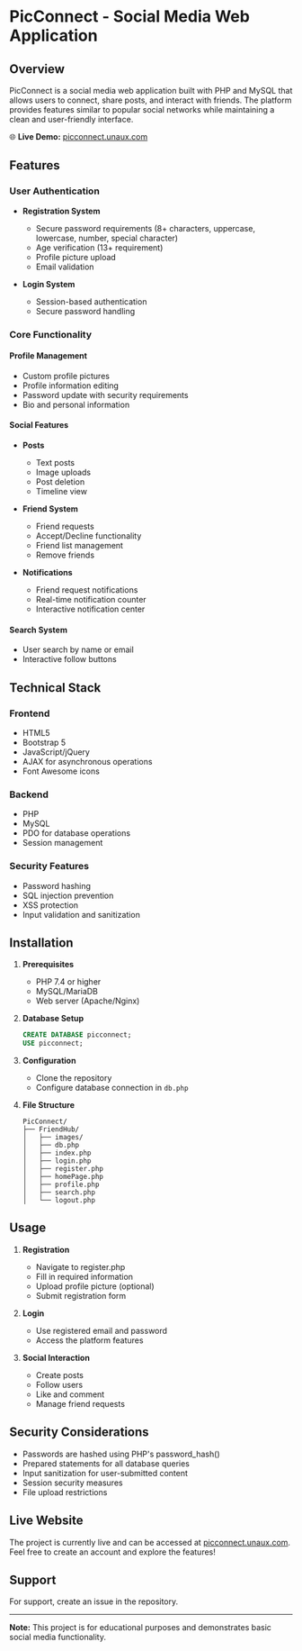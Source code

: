 # PicConnect - Social Media Web Application

## Overview
PicConnect is a social media web application built with PHP and MySQL that allows users to connect, share posts, and interact with friends. The platform provides features similar to popular social networks while maintaining a clean and user-friendly interface.

🌐 **Live Demo:** [picconnect.unaux.com](http://picconnect.unaux.com)

## Features

### User Authentication
- **Registration System**
  - Secure password requirements (8+ characters, uppercase, lowercase, number, special character)
  - Age verification (13+ requirement)
  - Profile picture upload
  - Email validation

- **Login System**
  - Session-based authentication
  - Secure password handling

### Core Functionality

#### Profile Management
- Custom profile pictures
- Profile information editing
- Password update with security requirements
- Bio and personal information

#### Social Features
- **Posts**
  - Text posts
  - Image uploads
  - Post deletion
  - Timeline view

- **Friend System**
  - Friend requests
  - Accept/Decline functionality
  - Friend list management
  - Remove friends

- **Notifications**
  - Friend request notifications
  - Real-time notification counter
  - Interactive notification center

#### Search System
- User search by name or email
- Interactive follow buttons

## Technical Stack

### Frontend
- HTML5
- Bootstrap 5
- JavaScript/jQuery
- AJAX for asynchronous operations
- Font Awesome icons

### Backend
- PHP
- MySQL
- PDO for database operations
- Session management

### Security Features
- Password hashing
- SQL injection prevention
- XSS protection
- Input validation and sanitization

## Installation

1. **Prerequisites**
   - PHP 7.4 or higher
   - MySQL/MariaDB
   - Web server (Apache/Nginx)

2. **Database Setup**
   ```sql
   CREATE DATABASE picconnect;
   USE picconnect;
   ```

3. **Configuration**
   - Clone the repository
   - Configure database connection in `db.php`

4. **File Structure**
   ```
   PicConnect/
   ├── FriendHub/
   │   ├── images/
   │   ├── db.php
   │   ├── index.php
   │   ├── login.php
   │   ├── register.php
   │   ├── homePage.php
   │   ├── profile.php
   │   ├── search.php
   │   └── logout.php
   ```

## Usage

1. **Registration**
   - Navigate to register.php
   - Fill in required information
   - Upload profile picture (optional)
   - Submit registration form

2. **Login**
   - Use registered email and password
   - Access the platform features

3. **Social Interaction**
   - Create posts
   - Follow users
   - Like and comment
   - Manage friend requests

## Security Considerations

- Passwords are hashed using PHP's password_hash()
- Prepared statements for all database queries
- Input sanitization for user-submitted content
- Session security measures
- File upload restrictions

## Live Website

The project is currently live and can be accessed at [picconnect.unaux.com](http://picconnect.unaux.com). Feel free to create an account and explore the features!

## Support

For support, create an issue in the repository.

---

**Note:** This project is for educational purposes and demonstrates basic social media functionality.